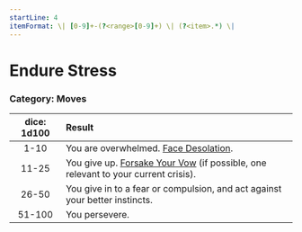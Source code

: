 ```yaml
---
startLine: 4
itemFormat: \| [0-9]+-(?<range>[0-9]+) \| (?<item>.*) \|
---
```

# Endure Stress
### Category: Moves

| dice: 1d100 | Result |
|:----:|:-------|
| 1-10 | You are overwhelmed. [Face Desolation](ironsworn/moves/suffer/face_desolation). |
| 11-25 | You give up. [Forsake Your Vow](ironsworn/moves/quest/forsake_your_vow) (if possible, one relevant to your current crisis). |
| 26-50 | You give in to a fear or compulsion, and act against your better instincts. |
| 51-100 | You persevere. |
